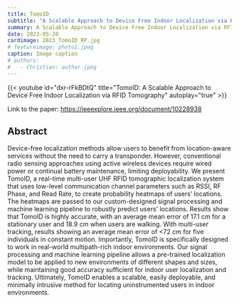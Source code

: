 ```yaml
---
title: TomoID
subtitle: "A Scalable Approach to Device Free Indoor Localization via RFID Tomography"
summary: A Scalable Approach to Device Free Indoor Localization via RFID Tomography
date: 2023-05-20
cardimage: 2023_TomoID_RP.jpg
# featureimage: photo1.jpeg
caption: Image caption
# authors:
#   - Christian: author.jpeg
---
```



{{< youtube id="dxr-rFkBDtQ" title="TomoID: A Scalable Approach to Device Free Indoor Localization via RFID Tomography" autoplay="true" >}}

Link to the paper: https://ieeexplore.ieee.org/document/10228938

## Abstract
Device-free localization methods allow users to benefit from location-aware services without the need to carry a transponder. However, conventional radio sensing approaches using active wireless devices require wired power or continual battery maintenance, limiting deployability. We present TomoID, a real-time multi-user UHF RFID tomographic localization system that uses low-level communication channel parameters such as RSSI, RF Phase, and Read Rate, to create probability heatmaps of users’ locations. The heatmaps are passed to our custom-designed signal processing and machine learning pipeline to robustly predict users’ locations. Results show that TomoID is highly accurate, with an average mean error of 17.1 cm for a stationary user and 18.9 cm when users are walking. With multi-user tracking, results showing an average mean error of <72 cm for five individuals in constant motion. Importantly, TomoID is specifically designed to work in real-world multipath-rich indoor environments. Our signal processing and machine learning pipeline allows a pre-trained localization model to be applied to new environments of different shapes and sizes, while maintaining good accuracy sufficient for indoor user localization and tracking. Ultimately, TomoID enables a scalable, easily deployable, and minimally intrusive method for locating uninstrumented users in indoor environments.